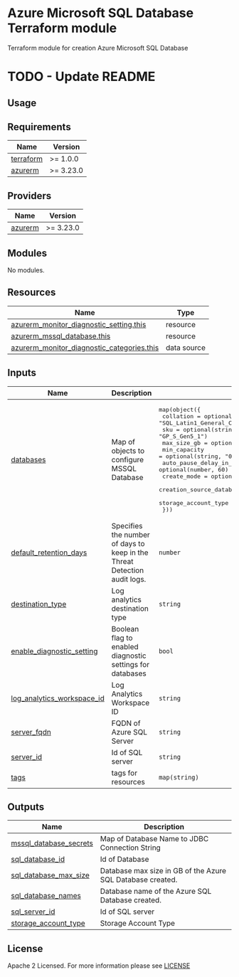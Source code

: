 # Azure Microsoft SQL Database Terraform module
Terraform module for creation Azure Microsoft SQL Database

# TODO - Update README

## Usage

<!-- BEGIN_TF_DOCS -->
## Requirements

| Name | Version |
|------|---------|
| <a name="requirement_terraform"></a> [terraform](#requirement\_terraform) | >= 1.0.0 |
| <a name="requirement_azurerm"></a> [azurerm](#requirement\_azurerm) | >= 3.23.0 |

## Providers

| Name | Version |
|------|---------|
| <a name="provider_azurerm"></a> [azurerm](#provider\_azurerm) | >= 3.23.0 |

## Modules

No modules.

## Resources

| Name | Type |
|------|------|
| [azurerm_monitor_diagnostic_setting.this](https://registry.terraform.io/providers/hashicorp/azurerm/latest/docs/resources/monitor_diagnostic_setting) | resource |
| [azurerm_mssql_database.this](https://registry.terraform.io/providers/hashicorp/azurerm/latest/docs/resources/mssql_database) | resource |
| [azurerm_monitor_diagnostic_categories.this](https://registry.terraform.io/providers/hashicorp/azurerm/latest/docs/data-sources/monitor_diagnostic_categories) | data source |

## Inputs

| Name | Description | Type | Default | Required |
|------|-------------|------|---------|:--------:|
| <a name="input_databases"></a> [databases](#input\_databases) | Map of objects to configure MSSQL Database | <pre>map(object({<br>    collation                   = optional(string, "SQL_Latin1_General_CP1_CI_AS")<br>    sku                         = optional(string, "GP_S_Gen5_1")<br>    max_size_gb                 = optional(string, "20")<br>    min_capacity                = optional(string, "0.5")<br>    auto_pause_delay_in_minutes = optional(number, 60)<br>    create_mode                 = optional(string, "Default")<br>    creation_source_database_id = optional(string, null)<br>    storage_account_type        = optional(string, "ZRS")<br>  }))</pre> | `{}` | no |
| <a name="input_default_retention_days"></a> [default\_retention\_days](#input\_default\_retention\_days) | Specifies the number of days to keep in the Threat Detection audit logs. | `number` | `3` | no |
| <a name="input_destination_type"></a> [destination\_type](#input\_destination\_type) | Log analytics destination type | `string` | `"Dedicated"` | no |
| <a name="input_enable_diagnostic_setting"></a> [enable\_diagnostic\_setting](#input\_enable\_diagnostic\_setting) | Boolean flag to enabled diagnostic settings for databases | `bool` | `false` | no |
| <a name="input_log_analytics_workspace_id"></a> [log\_analytics\_workspace\_id](#input\_log\_analytics\_workspace\_id) | Log Analytics Workspace ID | `string` | `""` | no |
| <a name="input_server_fqdn"></a> [server\_fqdn](#input\_server\_fqdn) | FQDN of Azure SQL Server | `string` | n/a | yes |
| <a name="input_server_id"></a> [server\_id](#input\_server\_id) | Id of SQL server | `string` | n/a | yes |
| <a name="input_tags"></a> [tags](#input\_tags) | tags for resources | `map(string)` | `{}` | no |

## Outputs

| Name | Description |
|------|-------------|
| <a name="output_mssql_database_secrets"></a> [mssql\_database\_secrets](#output\_mssql\_database\_secrets) | Map of Database Name to JDBC Connection String |
| <a name="output_sql_database_id"></a> [sql\_database\_id](#output\_sql\_database\_id) | Id of Database |
| <a name="output_sql_database_max_size"></a> [sql\_database\_max\_size](#output\_sql\_database\_max\_size) | Database max size in GB of the Azure SQL Database created. |
| <a name="output_sql_database_names"></a> [sql\_database\_names](#output\_sql\_database\_names) | Database name of the Azure SQL Database created. |
| <a name="output_sql_server_id"></a> [sql\_server\_id](#output\_sql\_server\_id) | Id of SQL server |
| <a name="output_storage_account_type"></a> [storage\_account\_type](#output\_storage\_account\_type) | Storage Account Type |
<!-- END_TF_DOCS -->

## License

Apache 2 Licensed. For more information please see [LICENSE](https://github.com/data-platform-hq/terraform-azurerm-mssql-database/blob/main/LICENSE)
